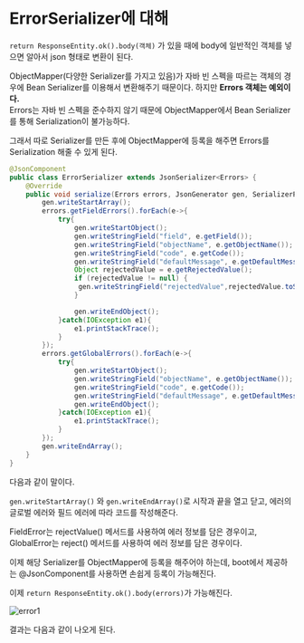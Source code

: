 # ErrorSerializer에 대해

``return ResponseEntity.ok().body(객체)`` 가 있을 때에 body에 일반적인 객체를 넣으면 알아서 json 형태로 변환이 된다.



ObjectMapper(다양한 Serializer를 가지고 있음)가 자바 빈 스펙을 따르는 객체의 경우에 Bean Serializer를 이용해서 변환해주기 때문이다.
하지만 **Errors 객체는 예외이다.**  
Errors는 자바 빈 스펙을 준수하지 않기 때문에 ObjectMapper에서 Bean Serializer를 통해 Serialization이 불가능하다.

그래서 따로 Serializer를 만든 후에 ObjectMapper에 등록을 해주면 Errors를 Serialization 해줄 수 있게 된다.

```java
@JsonComponent
public class ErrorSerializer extends JsonSerializer<Errors> {
    @Override
    public void serialize(Errors errors, JsonGenerator gen, SerializerProvider serializers) throws IOException {
        gen.writeStartArray();
        errors.getFieldErrors().forEach(e->{
            try{
                gen.writeStartObject();
                gen.writeStringField("field", e.getField());
                gen.writeStringField("objectName", e.getObjectName());
                gen.writeStringField("code", e.getCode());
                gen.writeStringField("defaultMessage", e.getDefaultMessage());
                Object rejectedValue = e.getRejectedValue();
                if (rejectedValue != null) {
                 gen.writeStringField("rejectedValue",rejectedValue.toString());
                }

                gen.writeEndObject();
            }catch(IOException e1){
                e1.printStackTrace();
            }
        });
        errors.getGlobalErrors().forEach(e->{
            try{
                gen.writeStartObject();
                gen.writeStringField("objectName", e.getObjectName());
                gen.writeStringField("code", e.getCode());
                gen.writeStringField("defaultMessage", e.getDefaultMessage());
                gen.writeEndObject();
            }catch(IOException e1){
                e1.printStackTrace();
            }
        });
        gen.writeEndArray();
    }
}
```

다음과 같이 말이다.  

``gen.writeStartArray()`` 와 ``gen.writeEndArray()``로 시작과 끝을 열고 닫고, 에러의 글로벌 에러와 필드 에러에 따라 코드를 작성해준다. 

FieldError는 rejectValue() 메서드를 사용하여 에러 정보를 담은 경우이고, 
GlobalError는 reject() 메서드를 사용하여 에러 정보를 담은 경우이다.  

이제 해당 Serializer를 ObjectMapper에 등록을 해주어야 하는데, boot에서 제공하는 @JsonComponent를 사용하면 손쉽게 등록이 가능해진다.  

이제 ``return ResponseEntity.ok().body(errors)``가 가능해진다.  

![error1](https://user-images.githubusercontent.com/45073750/96000437-dbffcd80-0e71-11eb-8024-4ac9cf359c25.PNG)

결과는 다음과 같이 나오게 된다.
